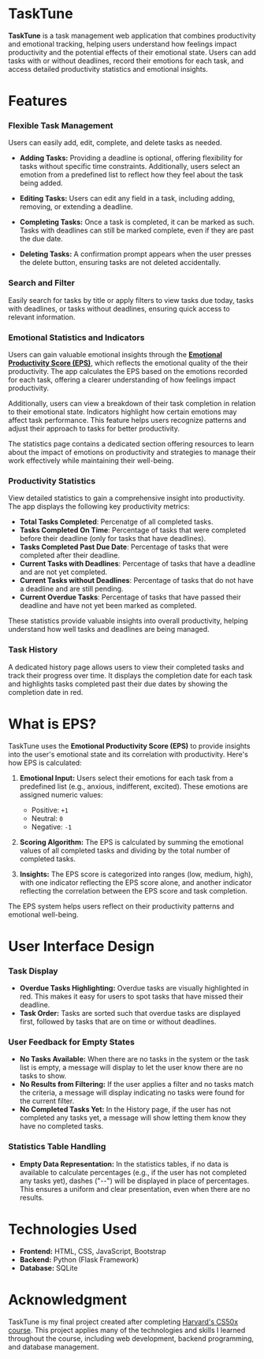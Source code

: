# TaskTune

**TaskTune** is a task management web application that combines productivity and emotional tracking, helping users understand how feelings impact productivity and the potential effects of their emotional state. Users can add tasks with or without deadlines, record their emotions for each task, and access detailed productivity statistics and emotional insights.

# Features

### Flexible Task Management

Users can easily add, edit, complete, and delete tasks as needed.

- **Adding Tasks:** Providing a deadline is optional, offering flexibility for tasks without specific time constraints. Additionally, users select an emotion from a predefined list to reflect how they feel about the task being added.

- **Editing Tasks:** Users can edit any field in a task, including adding, removing, or extending a deadline.  

- **Completing Tasks:** Once a task is completed, it can be marked as such. Tasks with deadlines can still be marked complete, even if they are past the due date. 

- **Deleting Tasks:** A confirmation prompt appears when the user presses the delete button, ensuring tasks are not deleted accidentally.  

### Search and Filter

Easily search for tasks by title or apply filters to view tasks due today, tasks with deadlines, or tasks without deadlines, ensuring quick access to relevant information.

### Emotional Statistics and Indicators

Users can gain valuable emotional insights through the [**Emotional Productivity Score (EPS)**](#what-is-eps), which reflects the emotional quality of the their productivity. The app calculates the EPS based on the emotions recorded for each task, offering a clearer understanding of how feelings impact productivity.

Additionally, users can view a breakdown of their task completion in relation to their emotional state. Indicators highlight how certain emotions may affect task performance. This feature helps users recognize patterns and adjust their approach to tasks for better productivity.

The statistics page contains a dedicated section offering resources to learn about the impact of emotions on productivity and strategies to manage their work effectively while maintaining their well-being.

### Productivity Statistics

View detailed statistics to gain a comprehensive insight into productivity. The app displays the following key productivity metrics:

- **Total Tasks Completed**: Percenatge of all completed tasks.
- **Tasks Completed On Time**: Percentage of tasks that were completed before their deadline (only for tasks that have deadlines).
- **Tasks Completed Past Due Date**: Percentage of tasks that were completed after their deadline.
- **Current Tasks with Deadlines**: Percentage of tasks that have a deadline and are not yet completed.
- **Current Tasks without Deadlines**: Percentage of tasks that do not have a deadline and are still pending.
- **Current Overdue Tasks**: Percentage of tasks that have passed their deadline and have not yet been marked as completed.

These statistics provide valuable insights into overall productivity, helping understand how well tasks and deadlines are being managed.

### Task History

A dedicated history page allows users to view their completed tasks and track their progress over time. It displays the completion date for each task and highlights tasks completed past their due dates by showing the completion date in red.

# What is EPS?

TaskTune uses the **Emotional Productivity Score (EPS)** to provide insights into the user's emotional state and its correlation with productivity. Here's how EPS is calculated:

1. **Emotional Input:** Users select their emotions for each task from a predefined list (e.g., anxious, indifferent, excited). These emotions are assigned numeric values: 

   - Positive: `+1`  
   - Neutral: `0`  
   - Negative: `-1`  

2. **Scoring Algorithm:** The EPS is calculated by summing the emotional values of all completed tasks and dividing by the total number of completed tasks.  

3. **Insights:** The EPS score is categorized into ranges (low, medium, high), with one indicator reflecting the EPS score alone, and another indicator reflecting the correlation between the EPS score and task completion.

The EPS system helps users reflect on their productivity patterns and emotional well-being.

# User Interface Design

### Task Display

- **Overdue Tasks Highlighting:** Overdue tasks are visually highlighted in red. This makes it easy for users to spot tasks that have missed their deadline.
- **Task Order:** Tasks are sorted such that overdue tasks are displayed first, followed by tasks that are on time or without deadlines.

### User Feedback for Empty States

- **No Tasks Available:** When there are no tasks in the system or the task list is empty, a message will display to let the user know there are no tasks to show.
- **No Results from Filtering:** If the user applies a filter and no tasks match the criteria, a message will display indicating no tasks were found for the current filter.
- **No Completed Tasks Yet:** In the History page, if the user has not completed any tasks yet, a message will show letting them know they have no completed tasks.

### Statistics Table Handling

- **Empty Data Representation:** In the statistics tables, if no data is available to calculate percentages (e.g., if the user has not completed any tasks yet), dashes ("--") will be displayed in place of percentages. This ensures a uniform and clear presentation, even when there are no results.

# Technologies Used

- **Frontend:** HTML, CSS, JavaScript, Bootstrap
- **Backend:** Python (Flask Framework)
- **Database:** SQLite

# Acknowledgment 

TaskTune is my final project created after completing [Harvard's CS50x course](https://cs50.harvard.edu/x/). This project applies many of the technologies and skills I learned throughout the course, including web development, backend programming, and database management.
